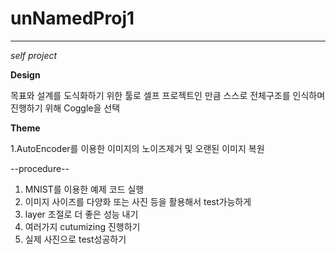 # unNamedProj1
-------

_self project_

**Design**

목표와 설계를 도식화하기 위한 툴로
셀프 프로젝트인 만큼 스스로 전체구조를 인식하며 진행하기 위해
Coggle을 선택

**Theme**

1.AutoEncoder를 이용한 이미지의 노이즈제거 및 오랜된 이미지 복원

--procedure--

1. MNIST를 이용한 예제 코드 실행
2. 이미지 사이즈를 다양화 또는 사진 등을 활용해서 test가능하게
3. layer 조절로 더 좋은 성능 내기
4. 여러가지 cutumizing 진행하기
5. 실제 사진으로 test성공하기
